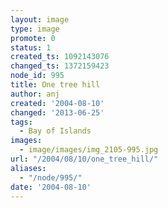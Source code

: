 ```yaml
---
layout: image
type: image
promote: 0
status: 1
created_ts: 1092143076
changed_ts: 1372159423
node_id: 995
title: One tree hill
author: anj
created: '2004-08-10'
changed: '2013-06-25'
tags:
  - Bay of Islands
images:
  - image/images/img_2105-995.jpg
url: "/2004/08/10/one_tree_hill/"
aliases:
  - "/node/995/"
date: '2004-08-10'
---
```


